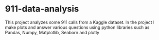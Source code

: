 # 911-data-analysis
This project analyzes some 911 calls from a Kaggle dataset. In the project I make plots and answer various questions using python libraries such as Pandas, Numpy, Matplotlib, Seaborn and plotly
